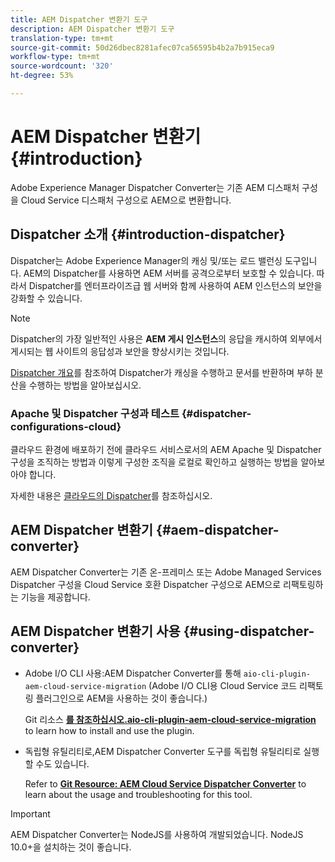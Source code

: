 ```yaml
---
title: AEM Dispatcher 변환기 도구
description: AEM Dispatcher 변환기 도구
translation-type: tm+mt
source-git-commit: 50d26dbec8281afec07ca56595b4b2a7b915eca9
workflow-type: tm+mt
source-wordcount: '320'
ht-degree: 53%

---
```



# AEM Dispatcher 변환기 {#introduction}

Adobe Experience Manager Dispatcher Converter는 기존 AEM 디스패처 구성을 Cloud Service 디스패처 구성으로 AEM으로 변환합니다.

## Dispatcher 소개 {#introduction-dispatcher}

Dispatcher는 Adobe Experience Manager의 캐싱 및/또는 로드 밸런싱 도구입니다. AEM의 Dispatcher를 사용하면 AEM 서버를 공격으로부터 보호할 수 있습니다. 따라서 Dispatcher를 엔터프라이즈급 웹 서버와 함께 사용하여 AEM 인스턴스의 보안을 강화할 수 있습니다.

>[!NOTE]
>Dispatcher의 가장 일반적인 사용은 **AEM 게시 인스턴스**&#x200B;의 응답을 캐시하여 외부에서 게시되는 웹 사이트의 응답성과 보안을 향상시키는 것입니다.

[Dispatcher 개요](https://docs.adobe.com/content/help/ko-KR/experience-manager-dispatcher/using/dispatcher.html)를 참조하여 Dispatcher가 캐싱을 수행하고 문서를 반환하며 부하 분산을 수행하는 방법을 알아보십시오.

### Apache 및 Dispatcher 구성과 테스트 {#dispatcher-configurations-cloud}

클라우드 환경에 배포하기 전에 클라우드 서비스로서의 AEM Apache 및 Dispatcher 구성을 조직하는 방법과 이렇게 구성한 조직을 로컬로 확인하고 실행하는 방법을 알아보아야 합니다.

자세한 내용은 [클라우드의 Dispatcher](https://docs.adobe.com/content/help/en/experience-manager-cloud-service/implementing/content-delivery/disp-overview.html)를 참조하십시오.

## AEM Dispatcher 변환기 {#aem-dispatcher-converter}

AEM Dispatcher Converter는 기존 온-프레미스 또는 Adobe Managed Services Dispatcher 구성을 Cloud Service 호환 Dispatcher 구성으로 AEM으로 리팩토링하는 기능을 제공합니다.

## AEM Dispatcher 변환기 사용 {#using-dispatcher-converter}

* Adobe I/O CLI 사용:AEM Dispatcher Converter를 통해 `aio-cli-plugin-aem-cloud-service-migration` (Adobe I/O CLI용 Cloud Service 코드 리팩토링 플러그인으로 AEM을 사용하는 것이 좋습니다.)

   Git 리소스 **[를 참조하십시오.aio-cli-plugin-aem-cloud-service-migration](https://github.com/adobe/aio-cli-plugin-aem-cloud-service-migration#introduction)** to learn how to install and use the plugin.

* 독립형 유틸리티로,AEM Dispatcher Converter 도구를 독립형 유틸리티로 실행할 수도 있습니다.

   Refer to **[Git Resource: AEM Cloud Service Dispatcher Converter](https://github.com/adobe/aem-cloud-service-source-migration/tree/master/packages/dispatcher-converter)** to learn about the usage and troubleshooting for this tool.

>[!IMPORTANT]
>AEM Dispatcher Converter는 NodeJS를 사용하여 개발되었습니다. NodeJS 10.0+을 설치하는 것이 좋습니다.

